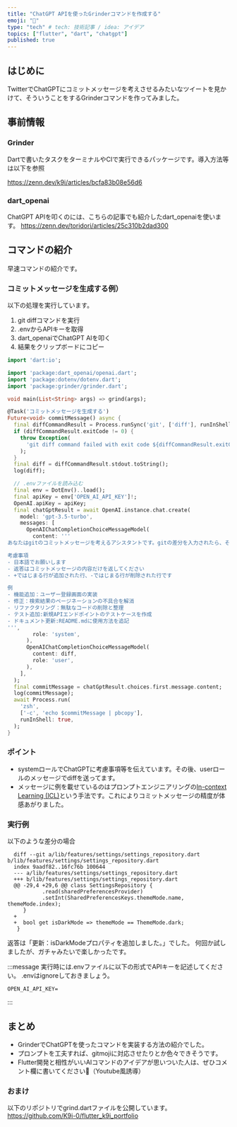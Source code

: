 ```yaml
---
title: "ChatGPT APIを使ったGrinderコマンドを作成する"
emoji: "👾"
type: "tech" # tech: 技術記事 / idea: アイデア
topics: ["flutter", "dart", "chatgpt"]
published: true
---
```

## はじめに
TwitterでChatGPTにコミットメッセージを考えさせるみたいなツイートを見かけて、そういうことをするGrinderコマンドを作ってみました。

## 事前情報
### Grinder
Dartで書いたタスクをターミナルやCIで実行できるパッケージです。導入方法等は以下を参照

https://zenn.dev/k9i/articles/bcfa83b08e56d6


### dart_openai

ChatGPT APIを叩くのには、こちらの記事でも紹介したdart_openaiを使います。
https://zenn.dev/toridori/articles/25c310b2dad300

## コマンドの紹介
早速コマンドの紹介です。

### コミットメッセージを生成する例）
以下の処理を実行しています。
1. git diffコマンドを実行
2. .envからAPIキーを取得
3. dart_openaiでChatGPT AIを叩く
4. 結果をクリップボードにコピー
```dart:tool/grind.dart
import 'dart:io';

import 'package:dart_openai/openai.dart';
import 'package:dotenv/dotenv.dart';
import 'package:grinder/grinder.dart';

void main(List<String> args) => grind(args);

@Task('コミットメッセージを生成する')
Future<void> commitMessage() async {
  final diffCommandResult = Process.runSync('git', ['diff'], runInShell: true);
  if (diffCommandResult.exitCode != 0) {
    throw Exception(
      'git diff command failed with exit code ${diffCommandResult.exitCode}',
    );
  }
  final diff = diffCommandResult.stdout.toString();
  log(diff);

  // .envファイルを読み込む
  final env = DotEnv()..load();
  final apiKey = env['OPEN_AI_API_KEY']!;
  OpenAI.apiKey = apiKey;
  final chatGptResult = await OpenAI.instance.chat.create(
    model: 'gpt-3.5-turbo',
    messages: [
      OpenAIChatCompletionChoiceMessageModel(
        content: '''
あなたはgitのコミットメッセージを考えるアシスタントです。gitの差分を入力されたら、そこからコミットメッセージを考えてください。

考慮事項
- 日本語でお願いします
- 返答はコミットメッセージの内容だけを返してください
- +ではじまる行が追加された行、-ではじまる行が削除された行です

例
- 機能追加：ユーザー登録画面の実装
- 修正：検索結果のページネーションの不具合を解消
- リファクタリング：無駄なコードの削除と整理
- テスト追加:新規APIエンドポイントのテストケースを作成
- ドキュメント更新:README.mdに使用方法を追記
''',
        role: 'system',
      ),
      OpenAIChatCompletionChoiceMessageModel(
        content: diff,
        role: 'user',
      ),
    ],
  );
  final commitMessage = chatGptResult.choices.first.message.content;
  log(commitMessage);
  await Process.run(
    'zsh',
    ['-c', 'echo $commitMessage | pbcopy'],
    runInShell: true,
  );
}
```
### ポイント
- systemロールでChatGPTに考慮事項等を伝えています。その後、userロールのメッセージでdiffを送ってます。
- メッセージに例を載せているのはプロンプトエンジニアリングの[In-context Learning (ICL)](https://zenn.dev/noritamarino/articles/a2321a65fe2be8#in-context-learning-(icl))という手法です。これによりコミットメッセージの精度が体感あがりました。

### 実行例
以下のような差分の場合
```
  diff --git a/lib/features/settings/settings_repository.dart b/lib/features/settings/settings_repository.dart
  index 9aadf82..16fc76b 100644
  --- a/lib/features/settings/settings_repository.dart
  +++ b/lib/features/settings/settings_repository.dart
  @@ -29,4 +29,6 @@ class SettingsRepository {
           .read(sharedPreferencesProvider)
           .setInt(SharedPreferencesKeys.themeMode.name, themeMode.index);
     }
  +
  +  bool get isDarkMode => themeMode == ThemeMode.dark;
   }
```
返答は「更新：isDarkModeプロパティを追加しました。」でした。
何回か試しましたが、ガチャみたいで楽しかったです。

:::message
実行時には.envファイルに以下の形式でAPIキーを記述してください。
.envはignoreしておきましょう。
```:.env
OPEN_AI_API_KEY=
```
:::

## まとめ
- GrinderでChatGPTを使ったコマンドを実装する方法の紹介でした。
- プロンプトを工夫すれば、gitmojiに対応させたりとか色々できそうです。
- Flutter開発と相性がいいAIコマンドのアイデアが思いついた人は、ぜひコメント欄に書いてください🥳（Youtube風誘導）


### おまけ
以下のリポジトリでgrind.dartファイルを公開しています。
https://github.com/K9i-0/flutter_k9i_portfolio